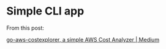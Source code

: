 # Simple CLI app

From this post:

[go-aws-costexplorer, a simple AWS Cost Analyzer | Medium](https://medium.com/@ramonesparza1234/go-aws-costexplorer-a-simple-aws-cost-analyzer-831baed2e125)

